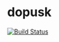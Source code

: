 # dopusk
[![Build Status](https://travis-ci.org/tvoloshina98/dopusk.svg?branch=master)](https://travis-ci.org/tvoloshina98/dopusk)
